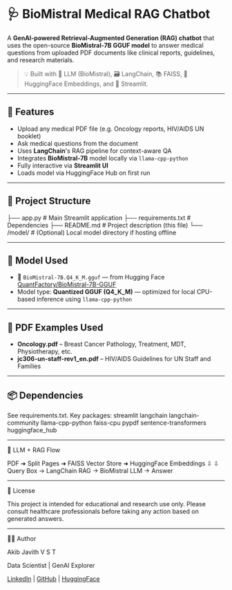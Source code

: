 # 🩺 BioMistral Medical RAG Chatbot

A **GenAI-powered Retrieval-Augmented Generation (RAG) chatbot** that uses the open-source **BioMistral-7B GGUF model** to answer medical questions from uploaded PDF documents like clinical reports, guidelines, and research materials.

> 💡 Built with 🧠 LLM (BioMistral), 🗃️ LangChain, 📚 FAISS, 🧬 HuggingFace Embeddings, and 🚀 Streamlit.

---

## 📌 Features

- Upload any medical PDF file (e.g. Oncology reports, HIV/AIDS UN booklet)
- Ask medical questions from the document
- Uses **LangChain**'s RAG pipeline for context-aware QA
- Integrates **BioMistral-7B** model locally via `llama-cpp-python`
- Fully interactive via **Streamlit UI**
- Loads model via HuggingFace Hub on first run

---

## 📂 Project Structure
├── app.py # Main Streamlit application
├── requirements.txt # Dependencies
├── README.md # Project description (this file)
└── /model/ # (Optional) Local model directory if hosting offline

---

## 🧠 Model Used

- 🔬 `BioMistral-7B.Q4_K_M.gguf` — from Hugging Face [QuantFactory/BioMistral-7B-GGUF](https://huggingface.co/QuantFactory/BioMistral-7B-GGUF)
- Model type: **Quantized GGUF (Q4_K_M)** — optimized for local CPU-based inference using `llama-cpp-python`

---

## 📄 PDF Examples Used

- **Oncology.pdf** – Breast Cancer Pathology, Treatment, MDT, Physiotherapy, etc.
- **jc306-un-staff-rev1_en.pdf** – HIV/AIDS Guidelines for UN Staff and Families

---


## 📦 Dependencies
See requirements.txt. Key packages:
streamlit
langchain
langchain-community
llama-cpp-python
faiss-cpu
pypdf
sentence-transformers
huggingface_hub

---


🧪 LLM + RAG Flow

PDF ➜ Split Pages ➜ FAISS Vector Store ➜ HuggingFace Embeddings
        ⇩                       ⇩
  Query Box → LangChain RAG → BioMistral LLM → Answer

---

📜 License

This project is intended for educational and research use only. Please consult healthcare professionals before taking any action based on generated answers.

---

🙋‍♂️ Author

Akib Javith V S T

Data Scientist | GenAI Explorer

[LinkedIn](https://www.linkedin.com/in/akib-javith-37bbbb324/) | [GitHub](https://github.com/aquib-javed7) | [HuggingFace](https://huggingface.co/aquibjaved7)


